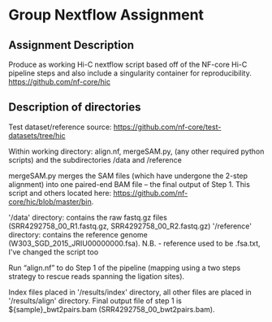 # Group Nextflow Assignment

## Assignment Description
Produce as working Hi-C nextflow script based off of the NF-core Hi-C pipeline steps and also include a singularity container for reproducibility.
https://github.com/nf-core/hic

## Description of directories
Test dataset/reference source: https://github.com/nf-core/test-datasets/tree/hic

Within working directory: align.nf, mergeSAM.py, (any other required python scripts) and the subdirectories /data and /reference

mergeSAM.py merges the SAM files (which have undergone the 2-step alignment) into one paired-end BAM file – the final output of Step 1. 
This script and others located here: https://github.com/nf-core/hic/blob/master/bin.

'/data' directory: contains the raw fastq.gz files (SRR4292758_00_R1.fastq.gz, SRR4292758_00_R2.fastq.gz)
'/reference' directory: contains the reference genome (W303_SGD_2015_JRIU00000000.fsa). N.B. - reference used to be .fsa.txt, I've changed the script too

Run “align.nf” to do Step 1 of the pipeline (mapping using a two steps strategy to rescue reads spanning the ligation sites). 

Index files placed in '/results/index' directory, all other files are placed in '/results/align' directory. 
Final output file of step 1 is ${sample}_bwt2pairs.bam (SRR4292758_00_bwt2pairs.bam).
